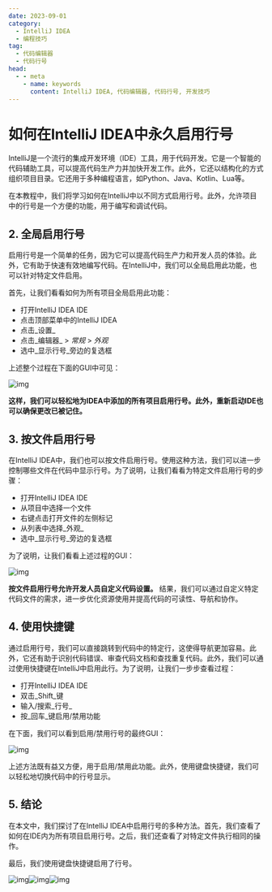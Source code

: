 ```yaml
---
date: 2023-09-01
category:
  - IntelliJ IDEA
  - 编程技巧
tag:
  - 代码编辑器
  - 代码行号
head:
  - - meta
    - name: keywords
      content: IntelliJ IDEA, 代码编辑器, 代码行号, 开发技巧
---
```

# 如何在IntelliJ IDEA中永久启用行号

IntelliJ是一个流行的集成开发环境（IDE）工具，用于代码开发。它是一个智能的代码辅助工具，可以提高代码生产力并加快开发工作。此外，它还以结构化的方式组织项目目录。它还用于多种编程语言，如Python、Java、Kotlin、Lua等。

在本教程中，我们将学习如何在IntelliJ中以不同方式启用行号。此外，允许项目中的行号是一个方便的功能，用于编写和调试代码。

## 2. 全局启用行号
启用行号是一个简单的任务，因为它可以提高代码生产力和开发人员的体验。此外，它有助于快速有效地编写代码。在IntelliJ中，我们可以全局启用此功能，也可以针对特定文件启用。

首先，让我们看看如何为所有项目全局启用此功能：
- 打开IntelliJ IDEA IDE
- 点击顶部菜单中的IntelliJ IDEA
- 点击_设置_
- 点击_编辑器_ > _常规_ > _外观_
- 选中_显示行号_旁边的复选框

上述整个过程在下面的GUI中可见：

![img](https://www.baeldung.com/wp-content/uploads/2023/09/global-1024x739.png)

**这样，我们可以轻松地为IDEA中添加的所有项目启用行号。此外，重新启动IDE也可以确保更改已被记住。**

## 3. 按文件启用行号
在IntelliJ IDEA中，我们也可以按文件启用行号。使用这种方法，我们可以进一步控制哪些文件在代码中显示行号。为了说明，让我们看看为特定文件启用行号的步骤：

- 打开IntelliJ IDEA IDE
- 从项目中选择一个文件
- 右键点击打开文件的左侧标记
- 从列表中选择_外观_
- 选中_显示行号_旁边的复选框

为了说明，让我们看看上述过程的GUI：

![img](https://www.baeldung.com/wp-content/uploads/2023/09/fileBasis-1024x537.png)

**按文件启用行号允许开发人员自定义代码设置。** 结果，我们可以通过自定义特定代码文件的需求，进一步优化资源使用并提高代码的可读性、导航和协作。

## 4. 使用快捷键
通过启用行号，我们可以直接跳转到代码中的特定行，这使得导航更加容易。此外，它还有助于识别代码错误、审查代码文档和查找重复代码。此外，我们可以通过使用快捷键在IntelliJ中启用此行。为了说明，让我们一步步查看过程：

- 打开IntelliJ IDEA IDE
- 双击_Shift_键
- 输入/搜索_行号_
- 按_回车_键启用/禁用功能

在下面，我们可以看到启用/禁用行号的最终GUI：

![img](https://www.baeldung.com/wp-content/uploads/2023/09/shortcut-1024x528.png)

上述方法既有益又方便，用于启用/禁用此功能。此外，使用键盘快捷键，我们可以轻松地切换代码中的行号显示。

## 5. 结论
在本文中，我们探讨了在IntelliJ IDEA中启用行号的多种方法。首先，我们查看了如何在IDE内为所有项目启用行号。之后，我们还查看了对特定文件执行相同的操作。

最后，我们使用键盘快捷键启用了行号。

![img](https://www.baeldung.com/wp-content/themes/baeldung/icon/logo.svg)![img](https://secure.gravatar.com/avatar/eda8a1ada0d055f800858d5c7436c85e?s=50&r=g)![img](https://secure.gravatar.com/avatar/629fdde67cb23f9d3799635d89c7b250?s=50&r=g)